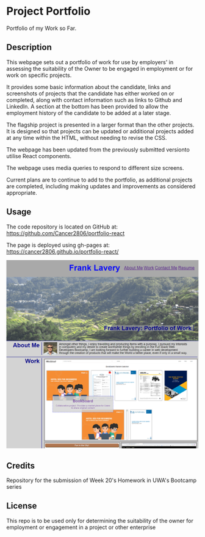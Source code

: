 # Project Portfolio
Portfolio of my Work so Far.

## Description
This webpage sets out a portfolio of work for use by employers' in assessing the suitability of the Owner to be engaged in employment or for work on specific projects.

It provides some basic information about the candidate, links and screenshots of projects that the candidate has either worked on or completed, along with contact information such as links to Github and LinkedIn.  A section at the bottom has been provided to allow the employment history of the candidate to be added at a later stage.
 
The flagship project is presented in a larger format than the other projects.  It is designed so that projects can be updated or additional projects added at any time within the HTML, without needing to revise the CSS.

 The webpage has been updated from the previously submitted versionto utilise React components.

 The webpage uses media queries to respond to different size screens.

 Current plans are to continue to add to the portfolio, as additional projects are completed, including making updates and improvements as considered appropriate.


## Usage
The code repository is located on GitHub at:  https://github.com/Cancer2806/portfolio-react

The page is deployed using gh-pages at: https://cancer2806.github.io/portfolio-react/


![Application Screenshot](./src/assets/images/PortfolioScreenshot.png)


## Credits
Repository for the submission of Week 20's Homework in UWA's Bootcamp series


## License
This repo is to be used only for determining the suitability of the owner for employment or engagement in a project or other enterprise
